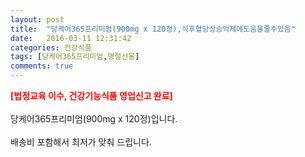 ```yaml
---
layout: post
title:  "당케어365프리미엄(900mg x 120정),식후혈당상승억제에도움을줄수있음"
date:   2016-03-11 12:31:42
categories: 건강식품
tags: [당케어365프리미엄,명절선물]
comments: true
---
```


<strong><span style="color: rgb(255, 0, 0);">[법정교육 이수, 건강기능식품 영업신고 완료]</span></strong>
<br><br>
당케어365프리미엄(900mg x 120정)입니다.
<br><br>
배송비 포함해서 최저가 맞춰 드립니다.
<br>
<br>
<img class="image" src="https://2.bp.blogspot.com/-34XGgxMrSUY/W_qzeiJOmeI/AAAAAAAAA6Q/paDlqTirM60hWCdlgIsVhOwwQ6lhaXf5QCLcBGAs/s320/32423572356.jpg" alt=""/>
<br>
<br>
<img class="image" src="http://www.thekn.co.kr/theknproduct/dangcare365.jpg" alt=""/>  